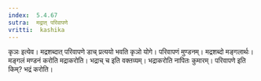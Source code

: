 ```yaml
---
index:  5.4.67
sutra:  मद्रात् परिवापणे
vritti:  kashika 
---
```


कृञः इत्येव। मद्रशब्दात् परिवापणे डाच् प्रत्ययो भवति कृञो योगे। परिवापणं मुण्डनम्। मद्रशब्दो मङ्गलार्थः। मङ्गलं मण्डनं करोति मद्राकरोति। भद्राच् च इति वक्तव्यम्। भद्राकरोति नापितः कुमारम्। परिवापणे इति किम्? भद्रं करोति।

